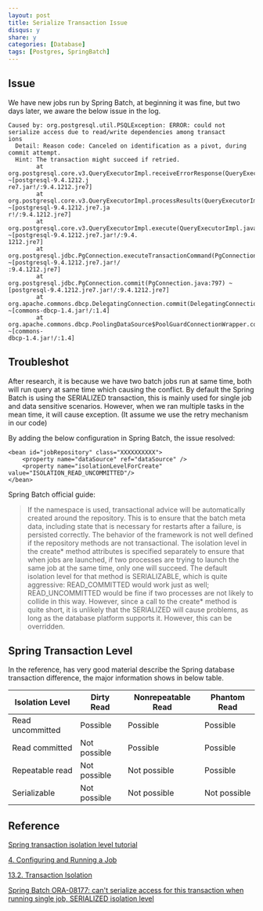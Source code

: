 ```yaml
---
layout: post
title: Serialize Transaction Issue
disqus: y
share: y
categories: [Database]
tags: [Postgres, SpringBatch]
---
```


Issue
-----
We have new jobs run by Spring Batch, at beginning it was fine, but two days later, we aware the below issue in the log.
~~~
Caused by: org.postgresql.util.PSQLException: ERROR: could not serialize access due to read/write dependencies among transact
ions
  Detail: Reason code: Canceled on identification as a pivot, during commit attempt.
  Hint: The transaction might succeed if retried.
        at org.postgresql.core.v3.QueryExecutorImpl.receiveErrorResponse(QueryExecutorImpl.java:2455) ~[postgresql-9.4.1212.j
re7.jar!/:9.4.1212.jre7]
        at org.postgresql.core.v3.QueryExecutorImpl.processResults(QueryExecutorImpl.java:2155) ~[postgresql-9.4.1212.jre7.ja
r!/:9.4.1212.jre7]
        at org.postgresql.core.v3.QueryExecutorImpl.execute(QueryExecutorImpl.java:288) ~[postgresql-9.4.1212.jre7.jar!/:9.4.
1212.jre7]
        at org.postgresql.jdbc.PgConnection.executeTransactionCommand(PgConnection.java:776) ~[postgresql-9.4.1212.jre7.jar!/
:9.4.1212.jre7]
        at org.postgresql.jdbc.PgConnection.commit(PgConnection.java:797) ~[postgresql-9.4.1212.jre7.jar!/:9.4.1212.jre7]
        at org.apache.commons.dbcp.DelegatingConnection.commit(DelegatingConnection.java:334) ~[commons-dbcp-1.4.jar!/:1.4]
        at org.apache.commons.dbcp.PoolingDataSource$PoolGuardConnectionWrapper.commit(PoolingDataSource.java:211) ~[commons-
dbcp-1.4.jar!/:1.4]
~~~

Troubleshot
-----------
After research, it is because we have two batch jobs run at same time, both will run query at same time which causing the conflict. By default the Spring Batch is using the SERIALIZED transaction, this is mainly used for single job and data sensitive scenarios. However, when we ran multiple tasks in the mean time, it will cause exception. (It assume we use the retry mechanism in our code)

By adding the below configuration in Spring Batch, the issue resolved:
~~~
<bean id="jobRepository" class="XXXXXXXXXX">
	<property name="dataSource" ref="dataSource" />
	<property name="isolationLevelForCreate" value="ISOLATION_READ_UNCOMMITTED"/>
</bean>
~~~

Spring Batch official guide: 
>If the namespace is used, transactional advice will be automatically created around the repository. This is to ensure that the batch meta data, including state that is necessary for restarts after a failure, is persisted correctly. The behavior of the framework is not well defined if the repository methods are not transactional. The isolation level in the create* method attributes is specified separately to ensure that when jobs are launched, if two processes are trying to launch the same job at the same time, only one will succeed. The default isolation level for that method is SERIALIZABLE, which is quite aggressive: READ_COMMITTED would work just as well; READ_UNCOMMITTED would be fine if two processes are not likely to collide in this way. However, since a call to the create* method is quite short, it is unlikely that the SERIALIZED will cause problems, as long as the database platform supports it. However, this can be overridden.

Spring Transaction Level
------------------------
In the reference, has very good material describe the Spring database transaction difference, the major information shows in below table.

|Isolation Level|Dirty Read|Nonrepeatable Read|Phantom Read|
|---------------|----------|------------------|------------|
|Read uncommitted|Possible|Possible|Possible|
|Read committed|Not possible|Possible|Possible|
|Repeatable read|Not possible|Not possible|Possible|
|Serializable|Not possible|Not possible|Not possible|

Reference
---------
[Spring transaction isolation level tutorial](http://www.byteslounge.com/tutorials/spring-transaction-isolation-tutorial)

[4. Configuring and Running a Job](https://docs.spring.io/spring-batch/trunk/reference/html/configureJob.html#txConfigForJobRepository)

[13.2. Transaction Isolation](https://www.postgresql.org/docs/9.1/static/transaction-iso.html)

[Spring Batch ORA-08177: can't serialize access for this transaction when running single job, SERIALIZED isolation level](https://stackoverflow.com/questions/22364432/spring-batch-ora-08177-cant-serialize-access-for-this-transaction-when-running)